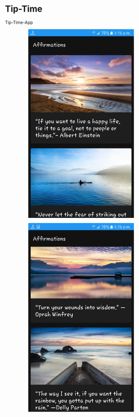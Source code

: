 # Tip-Time
Tip-Time-App
<p align="center">
  <img src="https://github.com/sourabhkumar47/Affirmations-App/blob/master/Screenshots/Screenshot1.jpg" width="350" title="hover text">
</p>
<p align="center">
  <img src="https://github.com/sourabhkumar47/Affirmations-App/blob/master/Screenshots/Screenshot2.jpg" width="350" title="hover text">
</p>
